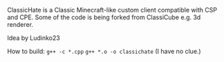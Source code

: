 ClassicHate is a Classic Minecraft-like custom client compatible with CSP and CPE. Some of the code is being forked from ClassiCube e.g. 3d renderer.

Idea by Ludinko23

How to build:
`g++ -c *.cpp`
`g++ *.o -o classichate`
(I have no clue.)
